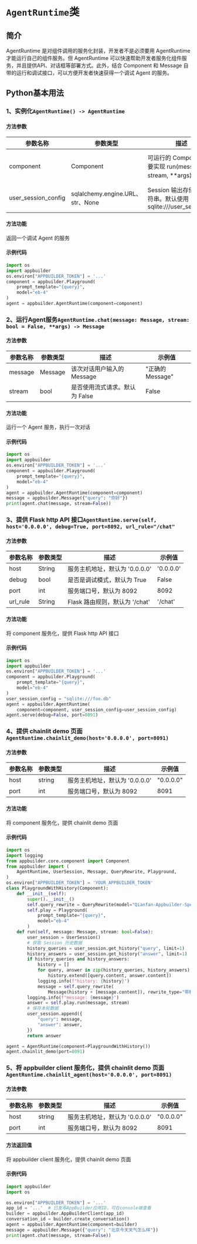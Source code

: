 # `AgentRuntime`类

## 简介

AgentRuntime 是对组件调用的服务化封装，开发者不是必须要用 AgentRuntime 才能运行自己的组件服务。但 AgentRuntime 可以快速帮助开发者服务化组件服务，并且提供API、对话框等部署方式。此外，结合 Component 和 Message 自带的运行和调试接口，可以方便开发者快速获得一个调试 Agent 的服务。


## Python基本用法

### 1、实例化`AgentRuntime() -> AgentRuntime`

#### 方法参数

| 参数名称   | 参数类型   | 描述         | 示例值       |
|--------|--------|------------|-----------|
| component | Component | 可运行的 Component,需要实现 run(message, stream, **args) 方法  | "正确的component组件或client" |
| user_session_config | sqlalchemy.engine.URL、str、None | Session 输出存储配置字符串。默认使用 sqlite:///user_session.db | "正确的存储配置字符串" |

#### 方法功能

返回一个调试 Agent 的服务

#### 示例代码

```python
import os
import appbuilder
os.environ["APPBUILDER_TOKEN"] = '...'
component = appbuilder.Playground(
    prompt_template="{query}",
    model="eb-4"
)
agent = appbuilder.AgentRuntime(component=component)
```

### 2、运行Agent服务`AgentRuntime.chat(message: Message, stream: bool = False, **args) -> Message`

#### 方法参数

| 参数名称   | 参数类型   | 描述         | 示例值       |
|--------|--------|------------|-----------|
| message | Message | 该次对话用户输入的 Message | "正确的Message" |
| stream | bool | 是否使用流式请求。默认为 False | False |

#### 方法功能

运行一个 Agent 服务，执行一次对话

#### 示例代码

```python
import os
import appbuilder
os.environ["APPBUILDER_TOKEN"] = '...'
component = appbuilder.Playground(
    prompt_template="{query}",
    model="eb-4"
)
agent = appbuilder.AgentRuntime(component=component)
message = appbuilder.Message({"query": "你好"})
print(agent.chat(message, stream=False))
```

### 3、提供 Flask http API 接口`AgentRuntime.serve(self, host='0.0.0.0', debug=True, port=8092, url_rule="/chat"`

#### 方法参数

| 参数名称   | 参数类型   | 描述         | 示例值       |
|--------|--------|------------|-----------|
| host | String | 服务主机地址，默认为 '0.0.0.0' | '0.0.0.0' |
| debug | bool | 是否是调试模式，默认为 True | False |
| port | int | 服务端口号，默认为 8092 | 8092 |
| url_rule | String | Flask 路由规则，默认为 '/chat' | '/chat' |

#### 方法功能

将 component 服务化，提供 Flask http API 接口

#### 示例代码

```python
import os
import appbuilder
os.environ["APPBUILDER_TOKEN"] = '...'
component = appbuilder.Playground(
    prompt_template="{query}",
    model="eb-4"
)
user_session_config = "sqlite:///foo.db"
agent = appbuilder.AgentRuntime(
    component=component, user_session_config=user_session_config)
agent.serve(debug=False, port=8091)
```


### 4、提供 chainlit demo 页面`AgentRuntime.chainlit_demo(host='0.0.0.0', port=8091)`


#### 方法参数

| 参数名称   | 参数类型   | 描述         | 示例值       |
|--------|--------|------------|-----------|
| host | string | 服务主机地址，默认为 '0.0.0.0' | "0.0.0.0" |
| port | int | 服务端口号，默认为 8092 | 8091 |

#### 方法功能

将 component 服务化，提供 chainlit demo 页面

#### 示例代码

```python
import os
import logging
from appbuilder.core.component import Component
from appbuilder import (
    AgentRuntime, UserSession, Message, QueryRewrite, Playground,
)
os.environ["APPBUILDER_TOKEN"] = 'YOUR_APPBUILDER_TOKEN'
class PlaygroundWithHistory(Component):
    def __init__(self):
        super().__init__()
        self.query_rewrite = QueryRewrite(model="Qianfan-Appbuilder-Speed-8k")
        self.play = Playground(
            prompt_template="{query}",
            model="eb-4"
        )
    def run(self, message: Message, stream: bool=False):
        user_session = UserSession()
        # 获取 Session 历史数据
        history_queries = user_session.get_history("query", limit=1)
        history_answers = user_session.get_history("answer", limit=1)
        if history_queries and history_answers:
            history = []
            for query, answer in zip(history_queries, history_answers):
                history.extend([query.content, answer.content])
            logging.info(f"history: {history}")
            message = self.query_rewrite(
                Message(history + [message.content]), rewrite_type="带机器人回复")
        logging.info(f"message: {message}") 
        answer = self.play.run(message, stream)
        # 保存本轮数据
        user_session.append({
            "query": message,
            "answer": answer,
        }) 
        return answer

agent = AgentRuntime(component=PlaygroundWithHistory())
agent.chainlit_demo(port=8091)
```

### 5、将 appbuilder client 服务化，提供 chainlit demo 页面`AgentRuntime.chainlit_agent(host='0.0.0.0', port=8091)`


#### 方法参数

| 参数名称   | 参数类型   | 描述         | 示例值       |
|--------|--------|------------|-----------|
| host | string | 服务主机地址，默认为 '0.0.0.0' | "0.0.0.0" |
| port | int | 服务端口号，默认为 8092 | 8091 |

#### 方法返回值

将 appbuilder client 服务化，提供 chainlit demo 页面

#### 示例代码

```python
import appbuilder
import os

os.environ["APPBUILDER_TOKEN"] = '...'
app_id = '...'  # 已发布AppBuilder应用ID，可在console端查看
builder = appbuilder.AppBuilderClient(app_id)
conversation_id = builder.create_conversation()
agent = appbuilder.AgentRuntime(component=builder)
message = appbuilder.Message({"query": "北京今天天气怎么样"})
print(agent.chat(message, stream=False))
```